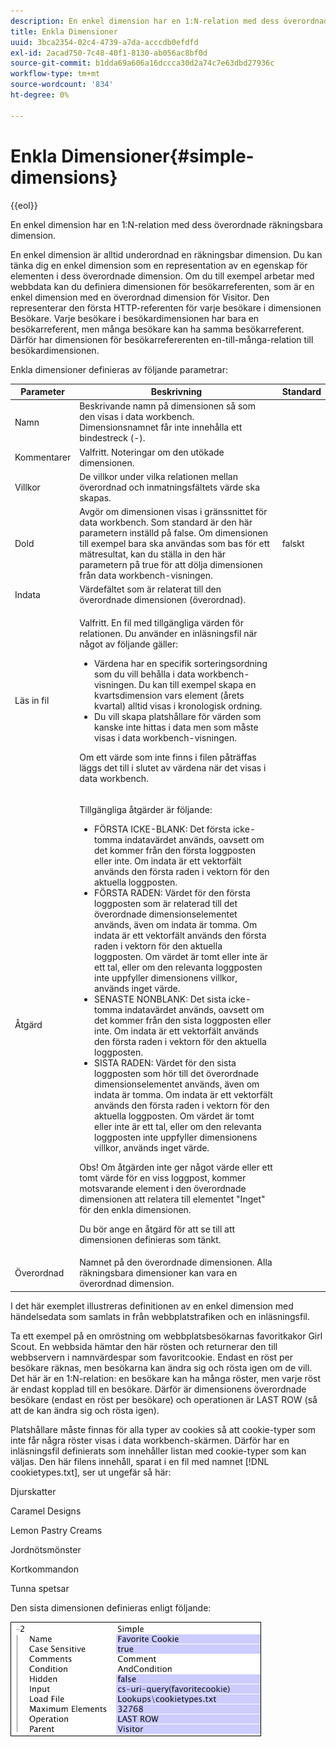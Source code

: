 ```yaml
---
description: En enkel dimension har en 1:N-relation med dess överordnade räkningsbara dimension.
title: Enkla Dimensioner
uuid: 3bca2354-02c4-4739-a7da-acccdb0efdfd
exl-id: 2acad750-7c48-40f1-8130-ab056ac8bf0d
source-git-commit: b1dda69a606a16dccca30d2a74c7e63dbd27936c
workflow-type: tm+mt
source-wordcount: '834'
ht-degree: 0%

---
```


# Enkla Dimensioner{#simple-dimensions}

{{eol}}

En enkel dimension har en 1:N-relation med dess överordnade räkningsbara dimension.

En enkel dimension är alltid underordnad en räkningsbar dimension. Du kan tänka dig en enkel dimension som en representation av en egenskap för elementen i dess överordnade dimension. Om du till exempel arbetar med webbdata kan du definiera dimensionen för besökarreferenten, som är en enkel dimension med en överordnad dimension för Visitor. Den representerar den första HTTP-referenten för varje besökare i dimensionen Besökare. Varje besökare i besökardimensionen har bara en besökarreferent, men många besökare kan ha samma besökarreferent. Därför har dimensionen för besökarrefererenten en-till-många-relation till besökardimensionen.

Enkla dimensioner definieras av följande parametrar:

<table id="table_E6F729DFA226459DBFC1776CE8CB81F8"> 
 <thead> 
  <tr> 
   <th colname="col1" class="entry"> Parameter </th> 
   <th colname="col2" class="entry"> Beskrivning </th> 
   <th colname="col3" class="entry"> Standard </th> 
  </tr> 
 </thead>
 <tbody> 
  <tr> 
   <td colname="col1"> Namn </td> 
   <td colname="col2"> Beskrivande namn på dimensionen så som den visas i data workbench. Dimensionsnamnet får inte innehålla ett bindestreck (-). </td> 
   <td colname="col3"> </td> 
  </tr> 
  <tr> 
   <td colname="col1"> Kommentarer </td> 
   <td colname="col2"> Valfritt. Noteringar om den utökade dimensionen. </td> 
   <td colname="col3"> </td> 
  </tr> 
  <tr> 
   <td colname="col1"> Villkor </td> 
   <td colname="col2"> De villkor under vilka relationen mellan överordnad och inmatningsfältets värde ska skapas. </td> 
   <td colname="col3"> </td> 
  </tr> 
  <tr> 
   <td colname="col1"> Dold </td> 
   <td colname="col2"> Avgör om dimensionen visas i gränssnittet för data workbench. Som standard är den här parametern inställd på false. Om dimensionen till exempel bara ska användas som bas för ett mätresultat, kan du ställa in den här parametern på true för att dölja dimensionen från data workbench-visningen. </td> 
   <td colname="col3"> falskt </td> 
  </tr> 
  <tr> 
   <td colname="col1"> Indata </td> 
   <td colname="col2"> Värdefältet som är relaterat till den överordnade dimensionen (överordnad). </td> 
   <td colname="col3"> </td> 
  </tr> 
  <tr> 
   <td colname="col1"> Läs in fil </td> 
   <td colname="col2"> <p>Valfritt. En fil med tillgängliga värden för relationen. Du använder en inläsningsfil när något av följande gäller: </p> <p> 
     <ul id="ul_056C4A8E46AA479397DC63173C035D5C"> 
      <li id="li_C26EB5A4AB3C4BEB8EB3A217A5A2377E"> Värdena har en specifik sorteringsordning som du vill behålla i data workbench-visningen. Du kan till exempel skapa en kvartsdimension vars element (årets kvartal) alltid visas i kronologisk ordning. </li> 
      <li id="li_5D4DF56BC6124D038A7260131B1F3DB3"> Du vill skapa platshållare för värden som kanske inte hittas i data men som måste visas i data workbench-visningen. </li> 
     </ul> </p> <p> Om ett värde som inte finns i filen påträffas läggs det till i slutet av värdena när det visas i data workbench. </p> </td> 
   <td colname="col3"> </td> 
  </tr> 
  <tr> 
   <td colname="col1"> Åtgärd </td> 
   <td colname="col2"> <p>Tillgängliga åtgärder är följande: </p> <p> 
     <ul id="ul_88AE4279413C42609D8B53EC64B5E913"> 
      <li id="li_DD9623D006844BC28B2AAA8E12AA04E1"> FÖRSTA ICKE-BLANK: Det första icke-tomma indatavärdet används, oavsett om det kommer från den första loggposten eller inte. Om indata är ett vektorfält används den första raden i vektorn för den aktuella loggposten. </li> 
      <li id="li_0FBE7F0B7B9744D994ECEDAA08F0045C"> FÖRSTA RADEN: Värdet för den första loggposten som är relaterad till det överordnade dimensionselementet används, även om indata är tomma. Om indata är ett vektorfält används den första raden i vektorn för den aktuella loggposten. Om värdet är tomt eller inte är ett tal, eller om den relevanta loggposten inte uppfyller dimensionens villkor, används inget värde. </li> 
      <li id="li_C17190BC699D4A099DC5326C07D1044D"> SENASTE NONBLANK: Det sista icke-tomma indatavärdet används, oavsett om det kommer från den sista loggposten eller inte. Om indata är ett vektorfält används den första raden i vektorn för den aktuella loggposten. </li> 
      <li id="li_00BAE86F12004C098F6A455908DB7062"> SISTA RADEN: Värdet för den sista loggposten som hör till det överordnade dimensionselementet används, även om indata är tomma. Om indata är ett vektorfält används den första raden i vektorn för den aktuella loggposten. Om värdet är tomt eller inte är ett tal, eller om den relevanta loggposten inte uppfyller dimensionens villkor, används inget värde. </li> 
     </ul> </p> <p> <p>Obs! Om åtgärden inte ger något värde eller ett tomt värde för en viss loggpost, kommer motsvarande element i den överordnade dimensionen att relatera till elementet "Inget" för den enkla dimensionen. </p> </p> <p> Du bör ange en åtgärd för att se till att dimensionen definieras som tänkt. </p> </td> 
   <td colname="col3"> </td> 
  </tr> 
  <tr> 
   <td colname="col1"> Överordnad </td> 
   <td colname="col2"> Namnet på den överordnade dimensionen. Alla räkningsbara dimensioner kan vara en överordnad dimension. </td> 
   <td colname="col3"> </td> 
  </tr> 
 </tbody> 
</table>

I det här exemplet illustreras definitionen av en enkel dimension med händelsedata som samlats in från webbplatstrafiken och en inläsningsfil.

Ta ett exempel på en omröstning om webbplatsbesökarnas favoritkakor Girl Scout. En webbsida hämtar den här rösten och returnerar den till webbservern i namnvärdespar som favoritcookie. Endast en röst per besökare räknas, men besökarna kan ändra sig och rösta igen om de vill. Det här är en 1:N-relation: en besökare kan ha många röster, men varje röst är endast kopplad till en besökare. Därför är dimensionens överordnade besökare (endast en röst per besökare) och operationen är LAST ROW (så att de kan ändra sig och rösta igen).

Platshållare måste finnas för alla typer av cookies så att cookie-typer som inte får några röster visas i data workbench-skärmen. Därför har en inläsningsfil definierats som innehåller listan med cookie-typer som kan väljas. Den här filens innehåll, sparat i en fil med namnet [!DNL cookietypes.txt], ser ut ungefär så här:

Djurskatter

Caramel Designs

Lemon Pastry Creams

Jordnötsmönster

Kortkommandon

Tunna spetsar

Den sista dimensionen definieras enligt följande:

![](assets/cfg_Transformation_Dim_Simple.png)
